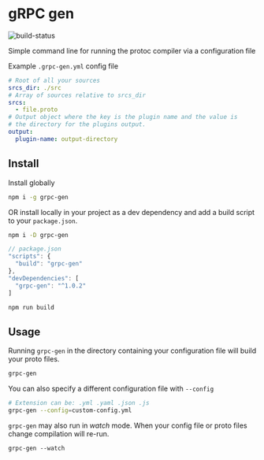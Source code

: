 # gRPC gen

![build-status](https://travis-ci.org/zaucy/grpc-gen.svg?branch=master)

Simple command line for running the protoc compiler via a configuration file

Example `.grpc-gen.yml` config file

```YAML
# Root of all your sources
srcs_dir: ./src
# Array of sources relative to srcs_dir
srcs:
  - file.proto
# Output object where the key is the plugin name and the value is
# the directory for the plugins output.
output:
  plugin-name: output-directory
```

## Install

Install globally

```bash
npm i -g grpc-gen
```

OR install locally in your project as a dev dependency and add a build script to your `package.json`.

```bash
npm i -D grpc-gen
```

```js
// package.json
"scripts": {
  "build": "grpc-gen"
},
"devDependencies": [
  "grpc-gen": "^1.0.2"
]
```

```bash
npm run build
```

## Usage

Running `grpc-gen` in the directory containing your configuration file will build your proto files.

```bash
grpc-gen
```

You can also specify a different configuration file with `--config`

```bash
# Extension can be: .yml .yaml .json .js
grpc-gen --config=custom-config.yml
```

`grpc-gen` may also run in *watch* mode. When your config file or proto files change compilation will re-run.

```
grpc-gen --watch
```